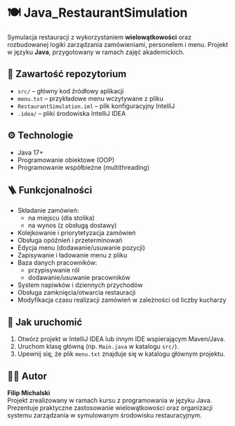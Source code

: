 # 🍽 Java_RestaurantSimulation

Symulacja restauracji z wykorzystaniem **wielowątkowości** oraz rozbudowanej logiki zarządzania zamówieniami, personelem i menu. Projekt w języku **Java**, przygotowany w ramach zajęć akademickich.

## 📂 Zawartość repozytorium

- `src/` – główny kod źródłowy aplikacji
- `menu.txt` – przykładowe menu wczytywane z pliku
- `RestaurantSimulation.iml` – plik konfiguracyjny IntelliJ
- `.idea/` – pliki środowiska IntelliJ IDEA

## ⚙️ Technologie

- Java 17+
- Programowanie obiektowe (OOP)
- Programowanie współbieżne (multithreading)

## 🪜 Funkcjonalności

- Składanie zamówień:
  - na miejscu (dla stolika)
  - na wynos (z obsługą dostawy)
- Kolejkowanie i priorytetyzacja zamówień
- Obsługa opóźnień i przeterminowań
- Edycja menu (dodawanie/usuwanie pozycji)
- Zapisywanie i ładowanie menu z pliku
- Baza danych pracowników:
  - przypisywanie ról
  - dodawanie/usuwanie pracowników
- System napiwków i dziennych przychodów
- Obsługa zamknięcia/otwarcia restauracji
- Modyfikacja czasu realizacji zamówień w zależności od liczby kucharzy

## 🚀 Jak uruchomić

1. Otwórz projekt w IntelliJ IDEA lub innym IDE wspierającym Maven/Java.
2. Uruchom klasę główną (np. `Main.java` w katalogu `src/`).
3. Upewnij się, że plik `menu.txt` znajduje się w katalogu głównym projektu.

## 👨‍💼 Autor
**Filip Michalski**  
Projekt zrealizowany w ramach kursu z programowania w języku Java. 
Prezentuje praktyczne zastosowanie wielowątkowości oraz organizacji systemu zarządzania w symulowanym środowisku restauracyjnym.
